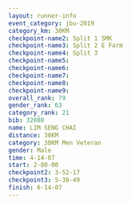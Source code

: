 ```yaml
---
layout: runner-info 
event_category: jbu-2019 
category_km: 30KM 
checkpoint-name2: Split 1 SMK 
checkpoint-name3: Split 2 E Farm 
checkpoint-name4: Split 3 
checkpoint-name5: 
checkpoint-name6: 
checkpoint-name7: 
checkpoint-name8: 
checkpoint-name9: 
overall_rank: 79
gender_rank: 63
category_rank: 21
bib: 32080
name: LIM SENG CHAI
distance: 30KM
category: 30KM Men Veteran
gender: Male
time: 4-14-07
start: 2-00-00
checkpoint2: 3-52-17
checkpoint3: 5-38-49
finish: 6-14-07
---
```

